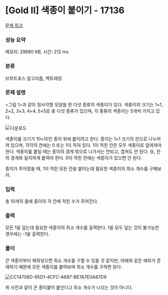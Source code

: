 # [Gold II] 색종이 붙이기 - 17136

[문제 링크](https://www.acmicpc.net/problem/17136) 

### 성능 요약

메모리: 29680 KB, 시간: 212 ms

### 분류

브루트포스 알고리즘, 백트래킹

### 문제 설명

<그림 1>과 같이 정사각형 모양을 한 다섯 종류의 색종이가 있다. 색종이의 크기는 1×1, 2×2, 3×3, 4×4, 5×5로 총 다섯 종류가 있으며, 각 종류의 색종이는 5개씩 가지고 있다.

![다운로드](https://user-images.githubusercontent.com/88186460/222296334-c7f421b2-451d-4b49-a59d-66fd4c0c23d9.png)

색종이를 크기가 10×10인 종이 위에 붙이려고 한다. 종이는 1×1 크기의 칸으로 나누어져 있으며, 각각의 칸에는 0 또는 1이 적혀 있다. 1이 적힌 칸은 모두 색종이로 덮여져야 한다. 색종이를 붙일 때는 종이의 경계 밖으로 나가서는 안되고, 겹쳐도 안 된다. 또, 칸의 경계와 일치하게 붙여야 한다. 0이 적힌 칸에는 색종이가 있으면 안 된다.

종이가 주어졌을 때, 1이 적힌 모든 칸을 붙이는데 필요한 색종이의 최소 개수를 구해보자.

### 입력 

총 10개의 줄에 종이의 각 칸에 적힌 수가 주어진다.

### 출력 

모든 1을 덮는데 필요한 색종이의 최소 개수를 출력한다. 1을 모두 덮는 것이 불가능한 경우에는 -1을 출력한다.
 
### 풀이

큰 색종이부터 채워넣으면 최소 개수를 구할 수 있을 것 같지만, 아래와 같은 예외가 존재하기 때문에 모든 색종이를 붙여보며 최소 개수를 구하면 된다.

![CC14708D-65D1-4CFC-A697-BE7A7E0A87D9](https://user-images.githubusercontent.com/88186460/222378244-6566a097-fbd9-451f-80af-4c796feb4db5.jpg)

위 사진과 같이 큰 종이붙어 붙인다고 최소 개수가 나오는 것이 아니다.
